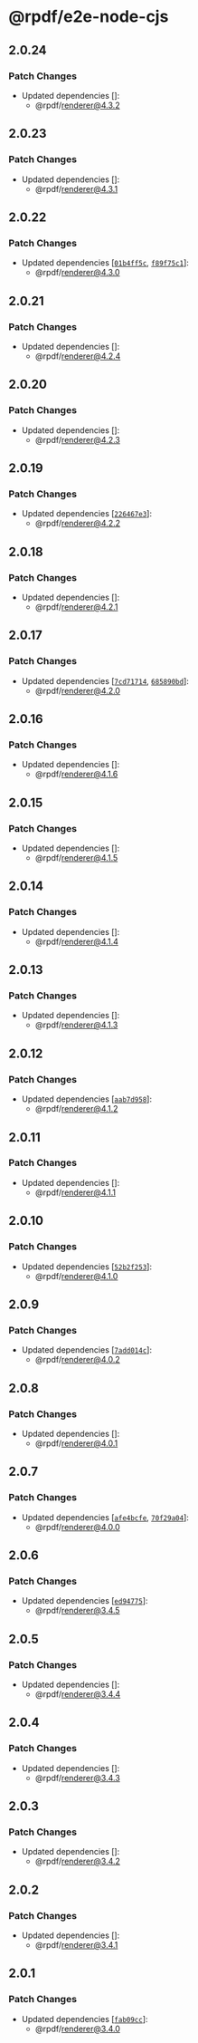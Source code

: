 # @rpdf/e2e-node-cjs

## 2.0.24

### Patch Changes

- Updated dependencies []:
  - @rpdf/renderer@4.3.2

## 2.0.23

### Patch Changes

- Updated dependencies []:
  - @rpdf/renderer@4.3.1

## 2.0.22

### Patch Changes

- Updated dependencies [[`01b4ff5c`](https://github.com/diegomura/react-pdf/commit/01b4ff5cb00420dd37c2f28fb95822dd18cdd982), [`f89f75c1`](https://github.com/diegomura/react-pdf/commit/f89f75c1f132ba19b54847c3ac23efec675f8d0a)]:
  - @rpdf/renderer@4.3.0

## 2.0.21

### Patch Changes

- Updated dependencies []:
  - @rpdf/renderer@4.2.4

## 2.0.20

### Patch Changes

- Updated dependencies []:
  - @rpdf/renderer@4.2.3

## 2.0.19

### Patch Changes

- Updated dependencies [[`226467e3`](https://github.com/diegomura/react-pdf/commit/226467e39443d3690b8f8c3298aa8278b43fbfa6)]:
  - @rpdf/renderer@4.2.2

## 2.0.18

### Patch Changes

- Updated dependencies []:
  - @rpdf/renderer@4.2.1

## 2.0.17

### Patch Changes

- Updated dependencies [[`7cd71714`](https://github.com/diegomura/react-pdf/commit/7cd7171472b0f300db56b7805c5f966bf4ced6e2), [`685890bd`](https://github.com/diegomura/react-pdf/commit/685890bd841b7d2480157117fcd3cbb1334f6324)]:
  - @rpdf/renderer@4.2.0

## 2.0.16

### Patch Changes

- Updated dependencies []:
  - @rpdf/renderer@4.1.6

## 2.0.15

### Patch Changes

- Updated dependencies []:
  - @rpdf/renderer@4.1.5

## 2.0.14

### Patch Changes

- Updated dependencies []:
  - @rpdf/renderer@4.1.4

## 2.0.13

### Patch Changes

- Updated dependencies []:
  - @rpdf/renderer@4.1.3

## 2.0.12

### Patch Changes

- Updated dependencies [[`aab7d958`](https://github.com/diegomura/react-pdf/commit/aab7d95870d9073e4acb004aa0cce9cfa19b7f0e)]:
  - @rpdf/renderer@4.1.2

## 2.0.11

### Patch Changes

- Updated dependencies []:
  - @rpdf/renderer@4.1.1

## 2.0.10

### Patch Changes

- Updated dependencies [[`52b2f253`](https://github.com/diegomura/react-pdf/commit/52b2f25349bee0c09399bc2e7e5e89db5e1433fd)]:
  - @rpdf/renderer@4.1.0

## 2.0.9

### Patch Changes

- Updated dependencies [[`7add014c`](https://github.com/diegomura/react-pdf/commit/7add014c6bc9cff649dd1a56fc47214888613b6b)]:
  - @rpdf/renderer@4.0.2

## 2.0.8

### Patch Changes

- Updated dependencies []:
  - @rpdf/renderer@4.0.1

## 2.0.7

### Patch Changes

- Updated dependencies [[`afe4bcfe`](https://github.com/diegomura/react-pdf/commit/afe4bcfe6f4b991cf22341242fc27d169b758d47), [`70f29a04`](https://github.com/diegomura/react-pdf/commit/70f29a0407b1d56e9a7932b25c0d69132e9b4119)]:
  - @rpdf/renderer@4.0.0

## 2.0.6

### Patch Changes

- Updated dependencies [[`ed94775`](https://github.com/diegomura/react-pdf/commit/ed94775f4d44db0886ff08c71d09f446bace6392)]:
  - @rpdf/renderer@3.4.5

## 2.0.5

### Patch Changes

- Updated dependencies []:
  - @rpdf/renderer@3.4.4

## 2.0.4

### Patch Changes

- Updated dependencies []:
  - @rpdf/renderer@3.4.3

## 2.0.3

### Patch Changes

- Updated dependencies []:
  - @rpdf/renderer@3.4.2

## 2.0.2

### Patch Changes

- Updated dependencies []:
  - @rpdf/renderer@3.4.1

## 2.0.1

### Patch Changes

- Updated dependencies [[`fab09cc`](https://github.com/diegomura/react-pdf/commit/fab09cc9814326fdb44d2bcb7097ba9960d441d1)]:
  - @rpdf/renderer@3.4.0
